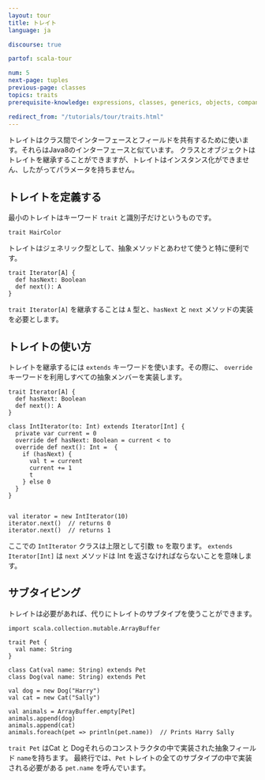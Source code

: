 ```yaml
---
layout: tour
title: トレイト
language: ja

discourse: true

partof: scala-tour

num: 5
next-page: tuples
previous-page: classes
topics: traits
prerequisite-knowledge: expressions, classes, generics, objects, companion-objects

redirect_from: "/tutorials/tour/traits.html"
---
```


トレイトはクラス間でインターフェースとフィールドを共有するために使います。それらはJava8のインターフェースと似ています。
クラスとオブジェクトはトレイトを継承することができますが、トレイトはインスタンス化ができません、したがってパラメータを持ちません。

## トレイトを定義する
最小のトレイトはキーワード `trait` と識別子だけというものです。

```tut
trait HairColor
```

トレイトはジェネリック型として、抽象メソッドとあわせて使うと特に便利です。
```tut
trait Iterator[A] {
  def hasNext: Boolean
  def next(): A
}
```

`trait Iterator[A]` を継承することは `A` 型と、`hasNext` と `next` メソッドの実装を必要とします。

## トレイトの使い方
トレイトを継承するには `extends` キーワードを使います。その際に、 `override` キーワードを利用しすべての抽象メンバーを実装します。
```tut
trait Iterator[A] {
  def hasNext: Boolean
  def next(): A
}

class IntIterator(to: Int) extends Iterator[Int] {
  private var current = 0
  override def hasNext: Boolean = current < to
  override def next(): Int =  {
    if (hasNext) {
      val t = current
      current += 1
      t
    } else 0
  }
}


val iterator = new IntIterator(10)
iterator.next()  // returns 0
iterator.next()  // returns 1
```
ここでの  `IntIterator` クラスは上限として引数 `to` を取ります。
`extends Iterator[Int]` は `next` メソッドは Int を返さなければならないことを意味します。

## サブタイピング
トレイトは必要があれば、代りにトレイトのサブタイプを使うことができます。

```tut
import scala.collection.mutable.ArrayBuffer

trait Pet {
  val name: String
}

class Cat(val name: String) extends Pet
class Dog(val name: String) extends Pet

val dog = new Dog("Harry")
val cat = new Cat("Sally")

val animals = ArrayBuffer.empty[Pet]
animals.append(dog)
animals.append(cat)
animals.foreach(pet => println(pet.name))  // Prints Harry Sally
```
`trait Pet` はCat と Dogそれらのコンストラクタの中で実装された抽象フィールド `name`を持ちます。
最終行では、`Pet` トレイトの全てのサブタイプの中で実装される必要がある `pet.name` を呼んでいます。
